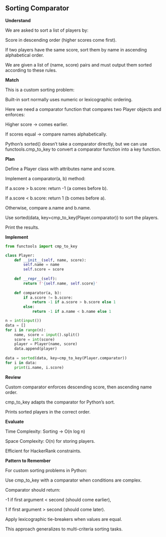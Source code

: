 ## Sorting Comparator
**Understand**

We are asked to sort a list of players by:

Score in descending order (higher scores come first).

If two players have the same score, sort them by name in ascending alphabetical order.

We are given a list of (name, score) pairs and must output them sorted according to these rules.

**Match**

This is a custom sorting problem:

Built-in sort normally uses numeric or lexicographic ordering.

Here we need a comparator function that compares two Player objects and enforces:

Higher score → comes earlier.

If scores equal → compare names alphabetically.

Python’s sorted() doesn’t take a comparator directly, but we can use functools.cmp_to_key to convert a comparator function into a key function.

**Plan**

Define a Player class with attributes name and score.

Implement a comparator(a, b) method:

If a.score > b.score: return -1 (a comes before b).

If a.score < b.score: return 1 (b comes before a).

Otherwise, compare a.name and b.name.

Use sorted(data, key=cmp_to_key(Player.comparator)) to sort the players.

Print the results.

**Implement**
```py
from functools import cmp_to_key

class Player:
    def __init__(self, name, score):
        self.name = name
        self.score = score
        
    def __repr__(self):
        return f'{self.name, self.score}'
        
    def comparator(a, b):
        if a.score != b.score:
            return -1 if a.score > b.score else 1
        else:
            return -1 if a.name < b.name else 1

n = int(input())
data = []
for i in range(n):
    name, score = input().split()
    score = int(score)
    player = Player(name, score)
    data.append(player)
    
data = sorted(data, key=cmp_to_key(Player.comparator))
for i in data:
    print(i.name, i.score)
```

**Review**

Custom comparator enforces descending score, then ascending name order.

cmp_to_key adapts the comparator for Python’s sort.

Prints sorted players in the correct order.

**Evaluate**

Time Complexity: Sorting → O(n log n)

Space Complexity: O(n) for storing players.

Efficient for HackerRank constraints.

**Pattern to Remember**

For custom sorting problems in Python:

Use cmp_to_key with a comparator when conditions are complex.

Comparator should return:

-1 if first argument < second (should come earlier),

1 if first argument > second (should come later).

Apply lexicographic tie-breakers when values are equal.

This approach generalizes to multi-criteria sorting tasks.